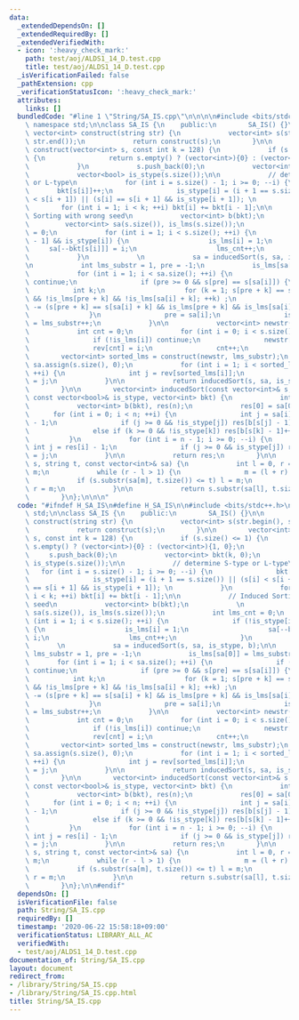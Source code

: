 ```yaml
---
data:
  _extendedDependsOn: []
  _extendedRequiredBy: []
  _extendedVerifiedWith:
  - icon: ':heavy_check_mark:'
    path: test/aoj/ALDS1_14_D.test.cpp
    title: test/aoj/ALDS1_14_D.test.cpp
  _isVerificationFailed: false
  _pathExtension: cpp
  _verificationStatusIcon: ':heavy_check_mark:'
  attributes:
    links: []
  bundledCode: "#line 1 \"String/SA_IS.cpp\"\n\n\n\n#include <bits/stdc++.h>\n\nusing\
    \ namespace std;\n\nclass SA_IS {\n    public:\n        SA_IS() {}\n\n       \
    \ vector<int> construct(string str) {\n            vector<int> s(str.begin(),\
    \ str.end());\n            return construct(s);\n        }\n\n        vector<int>\
    \ construct(vector<int> s, const int k = 128) {\n            if (s.size() <= 1)\
    \ {\n                return s.empty() ? (vector<int>){0} : (vector<int>){1, 0};\n\
    \            }\n            s.push_back(0);\n            vector<int> bkt(k, 0);\n\
    \            vector<bool> is_stype(s.size());\n\n            // determine S-type\
    \ or L-type\n            for (int i = s.size() - 1; i >= 0; --i) {\n         \
    \       bkt[s[i]]++;\n                is_stype[i] = (i + 1 == s.size()) || (s[i]\
    \ < s[i + 1]) || (s[i] == s[i + 1] && is_stype[i + 1]); \n            }\n    \
    \        for (int i = 1; i < k; ++i) bkt[i] += bkt[i - 1];\n\n            // Induced\
    \ Sorting with wrong seed\n            vector<int> b(bkt);\n            \n   \
    \         vector<int> sa(s.size()), is_lms(s.size());\n            int lms_cnt\
    \ = 0;\n            for (int i = 1; i < s.size(); ++i) {\n                if (!is_stype[i\
    \ - 1] && is_stype[i]) {\n                    is_lms[i] = 1;\n               \
    \     sa[--bkt[s[i]]] = i;\n                    lms_cnt++;\n                }\n\
    \            }\n            \n            sa = inducedSort(s, sa, is_stype, b);\n\
    \n            int lms_substr = 1, pre = -1;\n            is_lms[sa[0]] = lms_substr++;\n\
    \            for (int i = 1; i < sa.size(); ++i) {\n                if (!is_lms[sa[i]])\
    \ continue;\n                if (pre >= 0 && s[pre] == s[sa[i]]) {\n         \
    \           int k;\n                    for (k = 1; s[pre + k] == s[sa[i] + k]\
    \ && !is_lms[pre + k] && !is_lms[sa[i] + k]; ++k) ;\n                    lms_substr\
    \ -= (s[pre + k] == s[sa[i] + k] && is_lms[pre + k] && is_lms[sa[i] + k]);\n \
    \               }\n                pre = sa[i];\n                is_lms[sa[i]]\
    \ = lms_substr++;\n            }\n\n            vector<int> newstr(lms_cnt), rev(lms_cnt);\n\
    \            int cnt = 0;\n            for (int i = 0; i < s.size(); ++i) {\n\
    \                if (!is_lms[i]) continue;\n                newstr[cnt] = is_lms[i];\n\
    \                rev[cnt] = i;\n                cnt++;\n            }\n\n    \
    \        vector<int> sorted_lms = construct(newstr, lms_substr);\n           \
    \ sa.assign(s.size(), 0);\n            for (int i = 1; i < sorted_lms.size();\
    \ ++i) {\n                int j = rev[sorted_lms[i]];\n                sa[bkt[s[j]]++]\
    \ = j;\n            }\n\n            return inducedSort(s, sa, is_stype, b);\n\
    \        }\n\n        vector<int> inducedSort(const vector<int>& s, const vector<int>&sa,\
    \ const vector<bool>& is_stype, vector<int> bkt) {\n            int n = sa.size();\n\
    \            vector<int> b(bkt), res(n);\n            res[0] = sa[0];\n      \
    \      for (int i = 0; i < n; ++i) {\n                int j = sa[i] - 1, k = res[i]\
    \ - 1;\n                if (j >= 0 && !is_stype[j]) res[b[s[j] - 1]++] = j;\n\
    \                else if (k >= 0 && !is_stype[k]) res[b[s[k] - 1]++] = k;\n  \
    \          }\n            for (int i = n - 1; i >= 0; --i) {\n               \
    \ int j = res[i] - 1;\n                if (j >= 0 && is_stype[j]) res[--bkt[s[j]]]\
    \ = j;\n            }\n\n            return res;\n        }\n\n        bool contain(string\
    \ s, string t, const vector<int>& sa) {\n            int l = 0, r = sa.size(),\
    \ m;\n            while (r - l > 1) {\n                m = (l + r) / 2;\n    \
    \            if (s.substr(sa[m], t.size()) <= t) l = m;\n                else\
    \ r = m;\n            }\n\n            return s.substr(sa[l], t.size()) == t;\n\
    \        }\n};\n\n\n"
  code: "#ifndef H_SA_IS\n#define H_SA_IS\n\n#include <bits/stdc++.h>\n\nusing namespace\
    \ std;\n\nclass SA_IS {\n    public:\n        SA_IS() {}\n\n        vector<int>\
    \ construct(string str) {\n            vector<int> s(str.begin(), str.end());\n\
    \            return construct(s);\n        }\n\n        vector<int> construct(vector<int>\
    \ s, const int k = 128) {\n            if (s.size() <= 1) {\n                return\
    \ s.empty() ? (vector<int>){0} : (vector<int>){1, 0};\n            }\n       \
    \     s.push_back(0);\n            vector<int> bkt(k, 0);\n            vector<bool>\
    \ is_stype(s.size());\n\n            // determine S-type or L-type\n         \
    \   for (int i = s.size() - 1; i >= 0; --i) {\n                bkt[s[i]]++;\n\
    \                is_stype[i] = (i + 1 == s.size()) || (s[i] < s[i + 1]) || (s[i]\
    \ == s[i + 1] && is_stype[i + 1]); \n            }\n            for (int i = 1;\
    \ i < k; ++i) bkt[i] += bkt[i - 1];\n\n            // Induced Sorting with wrong\
    \ seed\n            vector<int> b(bkt);\n            \n            vector<int>\
    \ sa(s.size()), is_lms(s.size());\n            int lms_cnt = 0;\n            for\
    \ (int i = 1; i < s.size(); ++i) {\n                if (!is_stype[i - 1] && is_stype[i])\
    \ {\n                    is_lms[i] = 1;\n                    sa[--bkt[s[i]]] =\
    \ i;\n                    lms_cnt++;\n                }\n            }\n     \
    \       \n            sa = inducedSort(s, sa, is_stype, b);\n\n            int\
    \ lms_substr = 1, pre = -1;\n            is_lms[sa[0]] = lms_substr++;\n     \
    \       for (int i = 1; i < sa.size(); ++i) {\n                if (!is_lms[sa[i]])\
    \ continue;\n                if (pre >= 0 && s[pre] == s[sa[i]]) {\n         \
    \           int k;\n                    for (k = 1; s[pre + k] == s[sa[i] + k]\
    \ && !is_lms[pre + k] && !is_lms[sa[i] + k]; ++k) ;\n                    lms_substr\
    \ -= (s[pre + k] == s[sa[i] + k] && is_lms[pre + k] && is_lms[sa[i] + k]);\n \
    \               }\n                pre = sa[i];\n                is_lms[sa[i]]\
    \ = lms_substr++;\n            }\n\n            vector<int> newstr(lms_cnt), rev(lms_cnt);\n\
    \            int cnt = 0;\n            for (int i = 0; i < s.size(); ++i) {\n\
    \                if (!is_lms[i]) continue;\n                newstr[cnt] = is_lms[i];\n\
    \                rev[cnt] = i;\n                cnt++;\n            }\n\n    \
    \        vector<int> sorted_lms = construct(newstr, lms_substr);\n           \
    \ sa.assign(s.size(), 0);\n            for (int i = 1; i < sorted_lms.size();\
    \ ++i) {\n                int j = rev[sorted_lms[i]];\n                sa[bkt[s[j]]++]\
    \ = j;\n            }\n\n            return inducedSort(s, sa, is_stype, b);\n\
    \        }\n\n        vector<int> inducedSort(const vector<int>& s, const vector<int>&sa,\
    \ const vector<bool>& is_stype, vector<int> bkt) {\n            int n = sa.size();\n\
    \            vector<int> b(bkt), res(n);\n            res[0] = sa[0];\n      \
    \      for (int i = 0; i < n; ++i) {\n                int j = sa[i] - 1, k = res[i]\
    \ - 1;\n                if (j >= 0 && !is_stype[j]) res[b[s[j] - 1]++] = j;\n\
    \                else if (k >= 0 && !is_stype[k]) res[b[s[k] - 1]++] = k;\n  \
    \          }\n            for (int i = n - 1; i >= 0; --i) {\n               \
    \ int j = res[i] - 1;\n                if (j >= 0 && is_stype[j]) res[--bkt[s[j]]]\
    \ = j;\n            }\n\n            return res;\n        }\n\n        bool contain(string\
    \ s, string t, const vector<int>& sa) {\n            int l = 0, r = sa.size(),\
    \ m;\n            while (r - l > 1) {\n                m = (l + r) / 2;\n    \
    \            if (s.substr(sa[m], t.size()) <= t) l = m;\n                else\
    \ r = m;\n            }\n\n            return s.substr(sa[l], t.size()) == t;\n\
    \        }\n};\n\n#endif"
  dependsOn: []
  isVerificationFile: false
  path: String/SA_IS.cpp
  requiredBy: []
  timestamp: '2020-06-22 15:58:18+09:00'
  verificationStatus: LIBRARY_ALL_AC
  verifiedWith:
  - test/aoj/ALDS1_14_D.test.cpp
documentation_of: String/SA_IS.cpp
layout: document
redirect_from:
- /library/String/SA_IS.cpp
- /library/String/SA_IS.cpp.html
title: String/SA_IS.cpp
---
```


